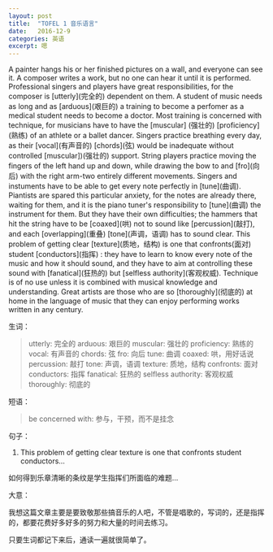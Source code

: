 ```yaml
---
layout: post
title:  "TOFEL 1 音乐语言"
date:   2016-12-9
categories: 英语
excerpt: 嗯
---
```


A painter hangs his or her finished pictures on a wall, and everyone can see it. A composer writes a work, but no one can hear it until it is performed. Professional singers and players have great responsibilities, for the composer is \[utterly\](完全的) dependent on them. A student of music needs as long and as \[arduous\](艰巨的) a training to become a perfomer as a medical student needs to become a doctor. Most training is concerned with technique, for musicians have to have the \[muscular\] (强壮的) \[proficiency\](熟练) of an athlete or a ballet dancer. Singers practice breathing every day, as their \[vocal\](有声音的) \[chords\](弦) would be inadequate without controlled [muscular])(强壮的) support. String players practice moving the fingers of the left hand up and down, while drawing the bow to and \[fro\](向后) with the right arm-two entirely different movements.
Singers and instuments have to be able to get every note perfectly in \[tune\](曲调). Piantists are spared this particular anxiety, for the notes are already there, waiting for them, and it is the piano tuner's responsibility to \[tune\](曲调) the instrument for them. But they have their own difficulties; the hammers that hit the string have to be \[coaxed\](哄) not to sound like \[percussion\](敲打), and each \[overlapping\](重叠) \[tone\](声调，语调) has to sound clear.
This problem of getting clear \[texture\](质地，结构) is one that confronts(面对) student \[conductors\](指挥) : they have to learn to know every note of the music and how it should sound, and they have to aim at controlling these sound with \[fanatical\](狂热的) but \[selfless authority\](客观权威). 
Technique is of no use unless it is combined with musical knowledge and understanding. Great artists are those who are so \[thoroughly\](彻底的) at home in the language of music that they can enjoy performing works written in any century.

生词：

> utterly: 完全的
> arduous: 艰巨的
> muscular: 强壮的
> proficiency: 熟练的
> vocal: 有声音的
> chords: 弦
> fro: 向后
> tune: 曲调
> coaxed: 哄，用好话说
> percussion: 敲打
> tone: 声调，语调
> texture: 质地，结构
> confronts: 面对
> conductors: 指挥
> fanatical: 狂热的
> selfless authority: 客观权威
> thoroughly: 彻底的

短语：

> be concerned with: 参与，干预，而不是挂念

句子：

1. This problem of getting clear texture is one that confronts student conductors...

如何得到乐章清晰的条纹是学生指挥们所面临的难题...

大意：

我想这篇文章主要是要致敬那些搞音乐的人吧，不管是唱歌的，写词的，还是指挥的，都要花费好多好多的努力和大量的时间去练习。

只要生词都记下来后，通读一遍就很简单了。